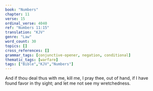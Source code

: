 ```yaml
---
book: "Numbers"
chapter: 11
verse: 15
ordinal_verse: 4040
ref: "Numbers 11:15"
translation: "KJV"
genre: "Law"
word_count: 30
topics: []
cross_references: []
grammar_tags: [conjunctive-opener, negation, conditional]
thematic_tags: [warfare]
tags: ["Bible","KJV","Numbers"]
---
```

And if thou deal thus with me, kill me, I pray thee, out of hand, if I have found favor in thy sight; and let me not see my wretchedness.
